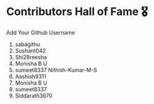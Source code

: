 # Contributors Hall of Fame 🎖
Add Your Github Username

1. sabagithu
2. Sushant042
3. Shi28reesha
4. Monisha B U
5. sumeet8337
Nithish-Kumar-M-S
7. Aashish9311
8. Monisha B U
9. sumeet8337
10. Siddarath3670








